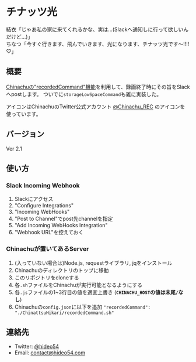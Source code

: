 # チナッツ光

結衣「じゃあ私の家に来てくれるかな、実は…(Slackへ通知しに行って欲しいんだけど…)」  
ちなつ「今すぐ行きます、飛んでいきます、光になります、チナッツ光です〜!!!!♡」

## 概要

[Chinachuの"recordedCommand"機能](https://github.com/Chinachu/Chinachu/wiki/Configuration-recordedCommand)を利用して、録画終了時にその旨をSlackへpostします。
ついでに`storageLowSpaceCommand`も雑に実装した。

アイコンはChinachuのTwitter公式アカウント  [@Chinachu_REC](https://twitter.com/Chinachu_REC) のアイコンを使っています。

## バージョン

Ver 2.1

## 使い方

### Slack Incoming Webhook

1. Slackにアクセス
1. "Configure Integrations"
1. "Incoming WebHooks"
1. "Post to Channel"でpost先channelを指定
1. "Add Incoming WebHooks Integration"
1. "Webhook URL"を控えておく

### Chinachuが置いてあるServer

1. (入っていない場合は)Node.js, requestライブラリ, jqをインストール
1. Chinachuのディレクトリのトップに移動
1. このリポジトリをcloneする
1. 各`.sh`ファイルをChinachuが実行可能となるようにする
1. 各`.js`ファイルの1~3行目の値を適宜上書き (**`CHINACHU_HOST`の値は末尾`/`なし**)
1. Chinachuの`config.json`に以下を追加
`"recordedCommand": "./ChinattsuHikari/recordedCommand.sh"`

## 連絡先

* Twitter: [@hideo54](https://twitter.com/hideo54)
* Email: contact@hideo54.com
